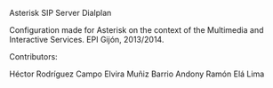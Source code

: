 Asterisk SIP Server Dialplan

Configuration made for Asterisk on the context of the Multimedia and Interactive Services.
EPI Gijón, 2013/2014.

Contributors:

Héctor Rodríguez Campo
Elvira Muñiz Barrio
Andony Ramón Elá Lima
